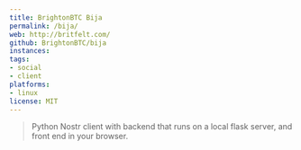 ```yaml
---
title: BrightonBTC Bija
permalink: /bija/
web: http://britfelt.com/
github: BrightonBTC/bija
instances:
tags:
- social
- client
platforms:
- linux
license: MIT
---
```


> Python Nostr client with backend that runs on a local flask server, and front end in your browser.

